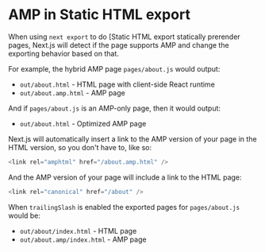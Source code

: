 # AMP in Static HTML export


When using `next export` to do [Static HTML export statically prerender pages, Next.js will detect if the page supports AMP and change the exporting behavior based on that.


For example, the hybrid AMP page `pages/about.js` would output:


* `out/about.html` - HTML page with client-side React runtime
* `out/about.amp.html` - AMP page


And if `pages/about.js` is an AMP-only page, then it would output:


* `out/about.html` - Optimized AMP page


Next.js will automatically insert a link to the AMP version of your page in the HTML version, so you don't have to, like so:



```javascript
<link rel="amphtml" href="/about.amp.html" />

```

And the AMP version of your page will include a link to the HTML page:



```javascript
<link rel="canonical" href="/about" />

```

When `trailingSlash` is enabled the exported pages for `pages/about.js` would be:


* `out/about/index.html` - HTML page
* `out/about.amp/index.html` - AMP page



